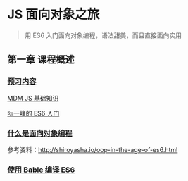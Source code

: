 # JS 面向对象之旅

> 用 ES6 入门面向对象编程，语法甜美，而且直接面向实用

## 第一章 课程概述

### [预习内容](http://haoqicat.com/o-o-js/1-1-pre)

[MDM JS 基础知识](https://developer.mozilla.org/zh-CN/docs/Web/JavaScript)

[阮一峰的 ES6 入门](http://es6.ruanyifeng.com/)

### [什么是面向对象编程](http://haoqicat.com/o-o-js/1-2-oop)

参考资料：<http://shiroyasha.io/oop-in-the-age-of-es6.html>

### [使用 Bable 编译 ES6](http://shiroyasha.io/oop-in-the-age-of-es6.html)

